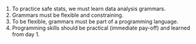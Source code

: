 1. To practice safe stats, we must learn data analysis grammars.
2. Grammars must be flexible and constraining.
3. To be flexible, grammars must be part of a programming language.
4. Programming skills should be practical (immediate pay-off) and learned from day 1.


